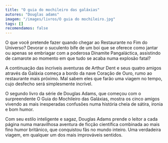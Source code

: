 ```yaml
---
title: "O guia do mochileiro das galáxias"
autores: "Douglas adams"
imagem: "/images/livros/O guia do mochileiro.jpg"
tags: []
recomendamos: false
---
```


O que você pretende fazer quando chegar ao Restaurante no Fim do Universo? Devorar o suculento bife de um boi que se oferece como jantar ou apenas se embriagar com a poderosa Dinamite Pangaláctica, assistindo de camarote ao momento em que tudo se acaba numa explosão fatal?

A continuação das incríveis aventuras de Arthur Dent e seus quatro amigos através da Galáxia começa a bordo da nave Coração de Ouro, rumo ao restaurante mais próximo. Mal sabem eles que farão uma viagem no tempo, cujo desfecho será simplesmente incrível.

O segundo livro da série de Douglas Adams, que começou com o surpreendente O Guia do Mochileiro das Galáxias, mostra os cinco amigos vivendo as mais inesperadas confusões numa história cheia de sátira, ironia e bom humor.

Com seu estilo inteligente e sagaz, Douglas Adams prende o leitor a cada página numa maravilhosa aventura de ficção científica combinada ao mais fino humor britânico, que conquistou fãs no mundo inteiro. Uma verdadeira viagem, em qualquer um dos mais improváveis sentidos.
